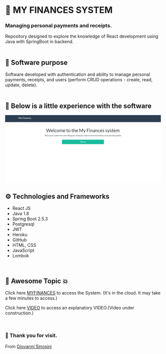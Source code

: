 
# :diamond_shape_with_a_dot_inside: MY FINANCES SYSTEM 
### Managing personal payments and receipts.

Repository designed to explore the knowledge of React development using Java with SpringBoot in backend.
<br/>
<br/>

## :dart:  Software purpose

Software developed with authentication and ability to manage personal payments, receipts, and users (perform CRUD operations - create, read, update, delete).
<br/>
<br/>

## :mag_right:  Below is a little experience with the software

![](/docs/images/animation.gif)
<br/>

## :gear: Technologies and Frameworks

* React JS
* Java 1.8
* Spring Boot 2.5.3 
* Postgresql
* JWT
* Heroku
* GitHub
* HTML, CSS
* JavaScript
* Lombok
<br/>

## :star2: Awesome Topic :boom:

<p>Click here <a class="btn btn-lg btn-primary" href="https://myfinances-7-app.herokuapp.com/#/" target="_blank">MYFINANCES</a> to access the System. (It's in the cloud. It may take a few minutes to access.)</p>

<p>Click here <a class="btn btn-lg btn-primary" href="https://github.com/GiovanniSinosini/myfinances_front" target="_blank">VIDEO</a> to access an explanatory VIDEO.(Video under construction.)</p>

<br/>

### :pray: Thank you for visit.

From <a href="https://github.com/GiovanniSinosini" target="_blank">Giovanni Sinosini</a>


